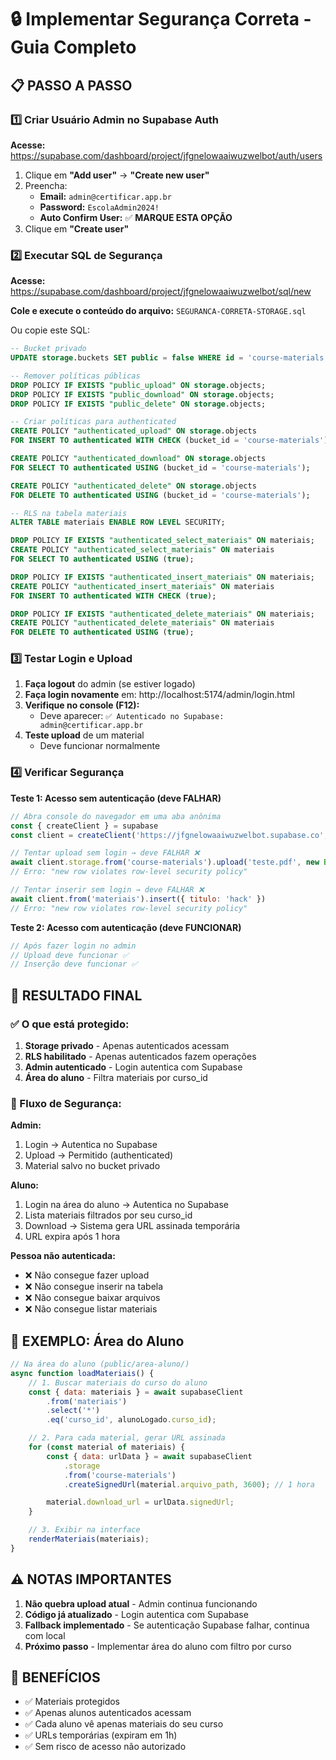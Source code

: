# 🔒 Implementar Segurança Correta - Guia Completo

## 📋 PASSO A PASSO

### 1️⃣ Criar Usuário Admin no Supabase Auth

**Acesse:** https://supabase.com/dashboard/project/jfgnelowaaiwuzwelbot/auth/users

1. Clique em **"Add user"** → **"Create new user"**
2. Preencha:
   - **Email:** `admin@certificar.app.br`
   - **Password:** `EscolaAdmin2024!`
   - **Auto Confirm User:** ✅ **MARQUE ESTA OPÇÃO**
3. Clique em **"Create user"**

### 2️⃣ Executar SQL de Segurança

**Acesse:** https://supabase.com/dashboard/project/jfgnelowaaiwuzwelbot/sql/new

**Cole e execute o conteúdo do arquivo:** `SEGURANCA-CORRETA-STORAGE.sql`

Ou copie este SQL:

```sql
-- Bucket privado
UPDATE storage.buckets SET public = false WHERE id = 'course-materials';

-- Remover políticas públicas
DROP POLICY IF EXISTS "public_upload" ON storage.objects;
DROP POLICY IF EXISTS "public_download" ON storage.objects;
DROP POLICY IF EXISTS "public_delete" ON storage.objects;

-- Criar políticas para authenticated
CREATE POLICY "authenticated_upload" ON storage.objects
FOR INSERT TO authenticated WITH CHECK (bucket_id = 'course-materials');

CREATE POLICY "authenticated_download" ON storage.objects
FOR SELECT TO authenticated USING (bucket_id = 'course-materials');

CREATE POLICY "authenticated_delete" ON storage.objects
FOR DELETE TO authenticated USING (bucket_id = 'course-materials');

-- RLS na tabela materiais
ALTER TABLE materiais ENABLE ROW LEVEL SECURITY;

DROP POLICY IF EXISTS "authenticated_select_materiais" ON materiais;
CREATE POLICY "authenticated_select_materiais" ON materiais
FOR SELECT TO authenticated USING (true);

DROP POLICY IF EXISTS "authenticated_insert_materiais" ON materiais;
CREATE POLICY "authenticated_insert_materiais" ON materiais
FOR INSERT TO authenticated WITH CHECK (true);

DROP POLICY IF EXISTS "authenticated_delete_materiais" ON materiais;
CREATE POLICY "authenticated_delete_materiais" ON materiais
FOR DELETE TO authenticated USING (true);
```

### 3️⃣ Testar Login e Upload

1. **Faça logout** do admin (se estiver logado)
2. **Faça login novamente** em: http://localhost:5174/admin/login.html
3. **Verifique no console (F12):**
   - Deve aparecer: `✅ Autenticado no Supabase: admin@certificar.app.br`
4. **Teste upload** de um material
   - Deve funcionar normalmente

### 4️⃣ Verificar Segurança

**Teste 1: Acesso sem autenticação (deve FALHAR)**
```javascript
// Abra console do navegador em uma aba anônima
const { createClient } = supabase
const client = createClient('https://jfgnelowaaiwuzwelbot.supabase.co', 'ANON_KEY')

// Tentar upload sem login → deve FALHAR ❌
await client.storage.from('course-materials').upload('teste.pdf', new Blob())
// Erro: "new row violates row-level security policy"

// Tentar inserir sem login → deve FALHAR ❌
await client.from('materiais').insert({ titulo: 'hack' })
// Erro: "new row violates row-level security policy"
```

**Teste 2: Acesso com autenticação (deve FUNCIONAR)**
```javascript
// Após fazer login no admin
// Upload deve funcionar ✅
// Inserção deve funcionar ✅
```

## 🎯 RESULTADO FINAL

### ✅ O que está protegido:

1. **Storage privado** - Apenas autenticados acessam
2. **RLS habilitado** - Apenas autenticados fazem operações
3. **Admin autenticado** - Login autentica com Supabase
4. **Área do aluno** - Filtra materiais por curso_id

### 🔐 Fluxo de Segurança:

**Admin:**
1. Login → Autentica no Supabase
2. Upload → Permitido (authenticated)
3. Material salvo no bucket privado

**Aluno:**
1. Login na área do aluno → Autentica no Supabase
2. Lista materiais filtrados por seu curso_id
3. Download → Sistema gera URL assinada temporária
4. URL expira após 1 hora

**Pessoa não autenticada:**
- ❌ Não consegue fazer upload
- ❌ Não consegue inserir na tabela
- ❌ Não consegue baixar arquivos
- ❌ Não consegue listar materiais

## 📝 EXEMPLO: Área do Aluno

```javascript
// Na área do aluno (public/area-aluno/)
async function loadMateriais() {
    // 1. Buscar materiais do curso do aluno
    const { data: materiais } = await supabaseClient
        .from('materiais')
        .select('*')
        .eq('curso_id', alunoLogado.curso_id);

    // 2. Para cada material, gerar URL assinada
    for (const material of materiais) {
        const { data: urlData } = await supabaseClient
            .storage
            .from('course-materials')
            .createSignedUrl(material.arquivo_path, 3600); // 1 hora

        material.download_url = urlData.signedUrl;
    }

    // 3. Exibir na interface
    renderMateriais(materiais);
}
```

## ⚠️ NOTAS IMPORTANTES

1. **Não quebra upload atual** - Admin continua funcionando
2. **Código já atualizado** - Login autentica com Supabase
3. **Fallback implementado** - Se autenticação Supabase falhar, continua com local
4. **Próximo passo** - Implementar área do aluno com filtro por curso

## 🚀 BENEFÍCIOS

- ✅ Materiais protegidos
- ✅ Apenas alunos autenticados acessam
- ✅ Cada aluno vê apenas materiais do seu curso
- ✅ URLs temporárias (expiram em 1h)
- ✅ Sem risco de acesso não autorizado
